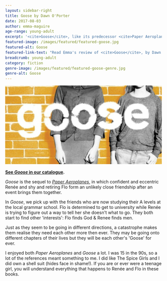 ```yaml
---
layout: sidebar-right
title: Goose by Dawn O'Porter
date: 2017-08-03
author: emma-maguire
age-range: young-adult
excerpt: '<cite>Goose</cite>, like its predecessor <cite>Paper Aeroplanes</cite>, took Emma on a trip down memory lane'
featured-image: /images/featured/featured-goose.jpg
featured-alt: Goose
featured-link-text: "Read Emma's review of <cite>Goose</cite>, by Dawn O'Porter."
breadcrumb: young-adult
category: fiction
genre-image: /images/featured/featured-goose-genre.jpg
genre-alt: Goose
---
```


![Goose](/images/featured/featured-goose.jpg)

**[See <cite>Goose</cite> in our catalogue](https://suffolk.spydus.co.uk/cgi-bin/spydus.exe/ENQ/OPAC/BIBENQ?BRN=1577945).**

<cite>Goose</cite> is the sequel to [<cite>Paper Aeroplanes</cite>](https://suffolk.spydus.co.uk/cgi-bin/spydus.exe/ENQ/OPAC/BIBENQ?BRN=1384858), in which confident and eccentric Renée and shy and retiring Flo form an unlikely close friendship after an event brings them together.

In <cite>Goose</cite>, we pick up with the friends who are now studying their A levels at the local grammar school. Flo is determined to get to university while Renée is trying to figure out a way to tell her she doesn't what to go. They both start to find other 'interests': Flo finds God & Renee finds men.

Just as they seem to be going in different directions, a catastrophe makes them realise they need each other more then ever. They may be going onto different chapters of their lives but they will be each other's 'Goose' for ever.  

I enjoyed both <cite>Paper Aeroplanes</cite> and <cite>Goose</cite> a lot. I was 15 in the 90s, so a lot of the references meant something to me. I did like The Spice Girls and I did own a shell suit (hides face in shame!). If you are or ever were a teenage girl, you will understand everything that happens to Renée and Flo in these books.
